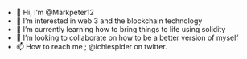 - 👋 Hi, I’m @Markpeter12
- 👀 I’m interested in web 3 and the blockchain technology
- 🌱 I’m currently learning how to bring things to life using solidity
- 💞️ I’m looking to collaborate on how to be a better version of myself
- 📫 How to reach me ; @ichiespider on twitter.

<!---
Markpeter12/Markpeter12 is a ✨ special ✨ repository because its `README.md` (this file) appears on your GitHub profile.
You can click the Preview link to take a look at your changes.
--->
